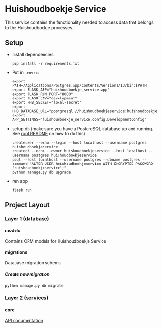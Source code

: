 # Huishoudboekje Service

This service contains the functionality needed to access data that belongs to the Huishoudboekje processes.
 
## Setup

- Install dependencies
    ```shell
    pip install -r requirements.txt
    ```

- Put in `.envrc`:
    ```shell
    export PATH=/Applications/Postgres.app/Contents/Versions/13/bin:$PATH
    export FLASK_APP="huishoudboekje_service.app"
    export FLASK_RUN_PORT="8000"
    export FLASK_ENV="development"
    export HHB_SECRET="local-secret"
    export HHB_DATABASE_URL="postgresql://huishoudboekjeservice:huishoudboekjeservice@localhost/huishoudboekjeservice"
    export APP_SETTINGS="huishoudboekje_service.config.DevelopmentConfig"
    ```

- setup db (make sure you have a PostgreSQL database up and running. See [root README](../../README.md) on how to do this)
    ```shell
    createuser --echo --login --host localhost --username postgres huishoudboekjeservice
    createdb --echo --owner huishoudboekjeservice --host localhost --username postgres huishoudboekjeservice
    psql --host localhost --username postgres --dbname postgres --command "ALTER USER huishoudboekjeservice WITH ENCRYPTED PASSWORD 'huishoudboekjeservice';"
    python manage.py db upgrade
    ```

- run app
    ```shell script
    flask run
    ```


## Project Layout

### Layer 1 (database)

#### models
Contains ORM models for Huishoudboekje Service

#### migrations
Database migration schema

##### Create new migration
```shell script
python manage.py db migrate
```


### Layer 2 (services)

#### core
[API documentation](docs/openapi.yaml)
